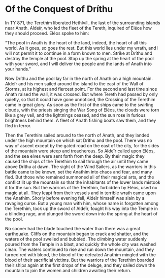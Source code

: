 # Of the Conquest of Dríthu

In TY 871, the Terethim liberated Hethívíll, the last of the surrounding islands near Anath. Aldeïr, who led the fleet of the Tereth, inquired of Eléos how they should proceed. Eléos spoke to him:

“The pool in Anath is the heart of the land, indeed, the heart of all this world. As it goes, so goes the rest. But this world lies under my wrath, and I will not permit it to continue in a form known to men. Strike at Dríthu and destroy the temple at the pool. Stop up the spring at the heart of the pool with your sword, and I will deliver the people and the lands of Anath into your hands.”

Now Dríthu and the pool lay far in the north of Anath on a high mountain. Aldeïr and his men sailed around the island to the east of the Wall of Storms, at its highest and fiercest point. For the second and last time since Anath raised the wall, it was crossed. But where Tereth had passed by only quietly, so that it could have gone unnoticed, the Crossing of the Terethim came in great glory. As soon as the first of the ships came to the swirling clouds, with the priests singing the War Song of Eléos, the clouds were torn like a grey veil, and the lightnings ceased, and the sun rose in furious brightness behind them. A fleet of Anath fishing boats saw them, and they fled in terror.

Then the Terethim sailed around to the north of Anath, and they landed under the high mountain on which sat Dríthu and the pool. There was no way of ascent except by the gated road on the east of the city, for the sides of the mountain were steep and treacherous. So Aldeïr called upon Eléos, and the sea elves were sent forth from the deep. By their magic they caused the ships of the Terethim to sail through the air until they came above Dríthu at dawn. The sight of the Wind Sailers, as the warriors in this battle came to be known, set the Anathim into chaos and fear, and many fled. But those who remained summoned all of their magical arts, and the conflict lit up the mountain so that the inhabitants of the lower lands mistook it for the sun. But the warriors of the Terethim, forbidden by Eléos, used no magic at all. They leapt from their vessels and in terrible wrath came upon the Anathim. Shorly before evening fell, Aldeïr himself was slain by a ravaging curse. But a young man with him, whose name is forgotten among the Terethim, took up the sword of Aldeïr, fought his way into the Temple in a blinding rage, and plunged the sword down into the spring at the heart of the pool.

No sooner had the blade touched the water than there was a great earthquake. Cliffs on the mountain began to crack and shatter, and the waters of the pool swelled and bubbled. The climbing water suddenly poured from the Temple in a blast, and quickly the whole city was washed clean. The waters continued to rise and run down the mountain, and they turned red with blood, the blood of the defeated Anathim mingled with the blood of their sacrificial victims. But the warriors of the Terethim boarded their ships again at the first drops of the deluge, and they sailed down the mountain to join the women and children awaiting their return.
